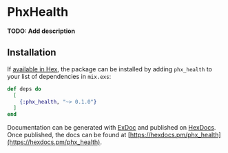 # PhxHealth

**TODO: Add description**

## Installation

If [available in Hex](https://hex.pm/docs/publish), the package can be installed
by adding `phx_health` to your list of dependencies in `mix.exs`:

```elixir
def deps do
  [
    {:phx_health, "~> 0.1.0"}
  ]
end
```

Documentation can be generated with [ExDoc](https://github.com/elixir-lang/ex_doc)
and published on [HexDocs](https://hexdocs.pm). Once published, the docs can
be found at [https://hexdocs.pm/phx_health](https://hexdocs.pm/phx_health).

